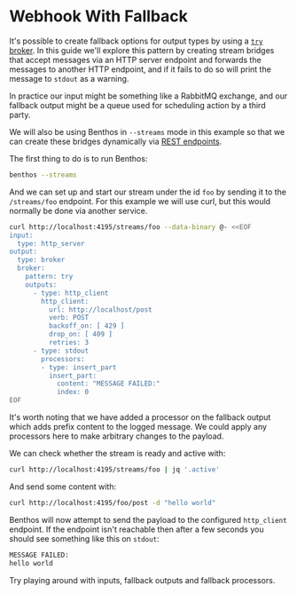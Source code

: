 Webhook With Fallback
=====================

It's possible to create fallback options for output types by using a
[`try` broker][try-broker]. In this guide we'll explore this pattern by creating
stream bridges that accept messages via an HTTP server endpoint and forwards the
messages to another HTTP endpoint, and if it fails to do so will print the
message to `stdout` as a warning.

In practice our input might be something like a RabbitMQ exchange, and our
fallback output might be a queue used for scheduling action by a third party.

We will also be using Benthos in `--streams` mode in this example so that we can
create these bridges dynamically via [REST endpoints][streams-api].

The first thing to do is to run Benthos:

``` sh
benthos --streams
```

And we can set up and start our stream under the id `foo` by sending it to the
`/streams/foo` endpoint. For this example we will use curl, but this would
normally be done via another service.

``` sh
curl http://localhost:4195/streams/foo --data-binary @- <<EOF
input:
  type: http_server
output:
  type: broker
  broker:
    pattern: try
    outputs:
      - type: http_client
        http_client:
          url: http://localhost/post
          verb: POST
          backoff_on: [ 429 ]
          drop_on: [ 409 ]
          retries: 3
      - type: stdout
        processors:
        - type: insert_part
          insert_part:
            content: "MESSAGE FAILED:"
            index: 0
EOF
```

It's worth noting that we have added a processor on the fallback output which
adds prefix content to the logged message. We could apply any processors here to
make arbitrary changes to the payload.

We can check whether the stream is ready and active with:

``` sh
curl http://localhost:4195/streams/foo | jq '.active'
```

And send some content with:

``` sh
curl http://localhost:4195/foo/post -d "hello world"
```

Benthos will now attempt to send the payload to the configured `http_client`
endpoint. If the endpoint isn't reachable then after a few seconds you should
see something like this on `stdout`:

``` sh
MESSAGE FAILED:
hello world
```

Try playing around with inputs, fallback outputs and fallback processors.

[try-broker]: ../outputs/README.md#try
[streams-api]: ../api/streams.md

